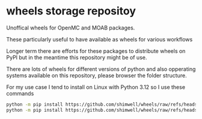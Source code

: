 # wheels storage repositoy

Unoffical wheels for OpenMC and MOAB packages.

These particularly useful to have available as wheels for various workflows

Longer term there are efforts for these packages to distribute wheels on PyPI but in the meantime this repository might be of use.

There are lots of wheels for different versions of python and also opperating systems available on this repository, please browser the folder structure.

For my use case I tend to install on Linux with Python 3.12 so I use these commands

```bash
python -m pip install https://github.com/shimwell/wheels/raw/refs/heads/main/moab/moab-wheels-ubuntu-latest/moab-5.5.1-cp312-cp312-manylinux_2_28_x86_64.whl
python -m pip install https://github.com/shimwell/wheels/raw/refs/heads/main/openmc/openmc-0.15.1.dev0-cp312-cp312-manylinux_2_28_x86_64.whl
```
